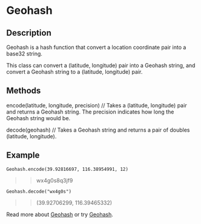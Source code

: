 # Geohash

## Description

Geohash is a hash function that convert a location coordinate pair into a base32 string.

This class can convert a (latitude, longitude) pair into a Geohash string, 
and convert a Geohash string to a (latitude, longitude) pair.

## Methods

encode(latitude, longitude, precision) // Takes a (latitude, longitude) pair and returns a Geohash string.
The precision indicates how long the Geohash string would be.

decode(geohash) // Takes a Geohash string and returns a pair of doubles (latitude, longitude).

## Example

`Geohash.encode(39.92816697, 116.38954991, 12)`

>> wx4g0s8q3jf9

`Geohash.decode("wx4g0s")`

>> (39.92706299, 116.39465332)

Read more about [Geohash](https://en.wikipedia.org/wiki/Geohash) or try [Geohash](http://geohash.co/).
